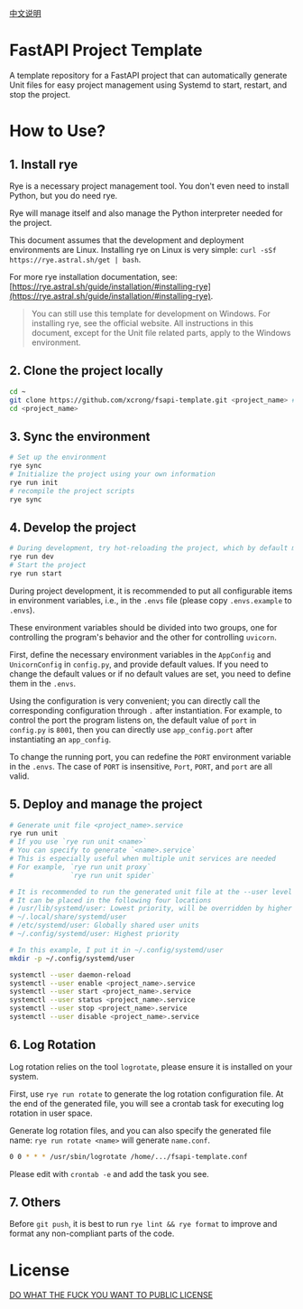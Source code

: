 [中文说明](./README_CN.md)

# FastAPI Project Template

A template repository for a FastAPI project that can automatically generate Unit files for easy project management using Systemd to start, restart, and stop the project.

# How to Use?

## 1. Install rye

Rye is a necessary project management tool. You don't even need to install Python, but you do need rye.

Rye will manage itself and also manage the Python interpreter needed for the project.

This document assumes that the development and deployment environments are Linux. Installing rye on Linux is very simple: `curl -sSf https://rye.astral.sh/get | bash`.

For more rye installation documentation, see: [https://rye.astral.sh/guide/installation/#installing-rye](https://rye.astral.sh/guide/installation/#installing-rye).

> You can still use this template for development on Windows. For installing rye, see the official website. All instructions in this document, except for the Unit file related parts, apply to the Windows environment.

## 2. Clone the project locally

```bash
cd ~
git clone https://github.com/xcrong/fsapi-template.git <project_name> # Replace with your desired project name
cd <project_name> 
```

## 3. Sync the environment

```bash
# Set up the environment
rye sync 
# Initialize the project using your own information
rye run init
# recompile the project scripts
rye sync
```

## 4. Develop the project

```bash
# During development, try hot-reloading the project, which by default monitors all *.py files and .envs files
rye run dev 
# Start the project
rye run start 
```

During project development, it is recommended to put all configurable items in environment variables, i.e., in the `.envs` file (please copy `.envs.example` to `.envs`).

These environment variables should be divided into two groups, one for controlling the program's behavior and the other for controlling `uvicorn`.

First, define the necessary environment variables in the `AppConfig` and `UnicornConfig` in `config.py`, and provide default values. If you need to change the default values or if no default values are set, you need to define them in the `.envs`.

Using the configuration is very convenient; you can directly call the corresponding configuration through `.` after instantiation. For example, to control the port the program listens on, the default value of `port` in `config.py` is `8001`, then you can directly use `app_config.port` after instantiating an `app_config`.

To change the running port, you can redefine the `PORT` environment variable in the `.envs`. The case of `PORT` is insensitive, `Port`, `PORT`, and `port` are all valid.

## 5. Deploy and manage the project

```bash
# Generate unit file <project_name>.service
rye run unit 
# If you use `rye run unit <name>`
# You can specify to generate `<name>.service`
# This is especially useful when multiple unit services are needed
# For example, `rye run unit proxy`
#              `rye run unit spider`

# It is recommended to run the generated unit file at the --user level
# It can be placed in the following four locations
# /usr/lib/systemd/user: Lowest priority, will be overridden by higher priority units of the same name
# ~/.local/share/systemd/user
# /etc/systemd/user: Globally shared user units
# ~/.config/systemd/user: Highest priority

# In this example, I put it in ~/.config/systemd/user
mkdir -p ~/.config/systemd/user

systemctl --user daemon-reload
systemctl --user enable <project_name>.service
systemctl --user start <project_name>.service
systemctl --user status <project_name>.service
systemctl --user stop <project_name>.service
systemctl --user disable <project_name>.service
```

## 6. Log Rotation

Log rotation relies on the tool `logrotate`, please ensure it is installed on your system.

First, use `rye run rotate` to generate the log rotation configuration file. At the end of the generated file, you will see a crontab task for executing log rotation in user space.

Generate log rotation files, and you can also specify the generated file name: `rye run rotate <name>` will generate `name.conf`.

```bash
0 0 * * * /usr/sbin/logrotate /home/.../fsapi-template.conf
```

Please edit with `crontab -e` and add the task you see.

## 7. Others
Before `git push`, it is best to run `rye lint && rye format` to improve and format any non-compliant parts of the code.

# License
[DO WHAT THE FUCK YOU WANT TO PUBLIC LICENSE](./LICENSE)